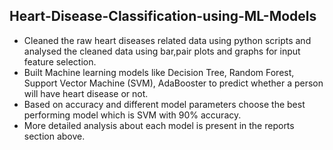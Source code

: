 ## Heart-Disease-Classification-using-ML-Models ##
* Cleaned the raw heart diseases related data using python scripts and analysed the cleaned data using bar,pair plots and graphs for input feature selection. 
* Built Machine learning models like Decision Tree, Random Forest, Support Vector Machine (SVM), AdaBooster to predict whether a person will have heart disease or not.
* Based on accuracy and different model parameters choose the best performing model which is SVM with 90% accuracy.
* More detailed analysis about each model is present in the reports section above.

